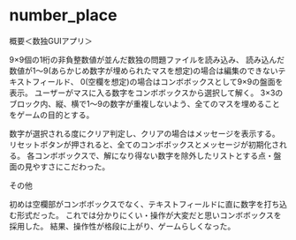 # number_place
概要＜数独GUIアプリ＞


9×9個の1桁の非負整数値が並んだ数独の問題ファイルを読み込み、
読み込んだ数値が1～9(あらかじめ数字が埋められたマスを想定)の場合は編集のできないテキストフィールド、
0(空欄を想定)の場合はコンボボックスとして9×9の盤面を表示。
ユーザーがマスに入る数字をコンボボックスから選択して解く。
3×3のブロック内、縦、横で1～9の数字が重複しないよう、全てのマスを埋めることをゲームの目的とする。

数字が選択される度にクリア判定し、クリアの場合はメッセージを表示する。
リセットボタンが押されると、全てのコンボボックスとメッセージが初期化される。
各コンボボックスで、解になり得ない数字を除外したリストとする点・盤面の見やすさにこだわった。






その他


初めは空欄部がコンボボックスでなく、テキストフィールドに直に数字を打ち込む形式だった。
これでは分かりにくい・操作が大変だと思いコンボボックスを採用した。
結果、操作性が格段に上がり、ゲームらしくなった。







